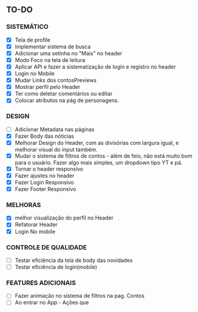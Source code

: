 ## TO-DO

### SISTEMÁTICO
- [X] Tela de profile
- [X] Implementar sistema de busca
- [X] Adicionar uma setinha no "Mais" no header
- [X] Modo Foco na tela de leitura
- [X] Aplicar API e fazer a sistematização de login e registro no header
- [X] Login no Mobile
- [X] Mudar Links dos contosPreviews
- [X] Mostrar perfil pelo Header
- [X] Ter como deletar comentários ou editar
- [X] Colocar atributos na pág de personagens.
### DESIGN
- [ ] Adicionar Metadata nas páginas
- [X] Fazer Body das nóticias
- [X] Melhorar Design do Header, com as divisórias com largura igual, e melhorar visual do input também.
- [X] Mudar o sistema de filtros de contos - além de feio, não está muito bom para o usuário. Fazer algo mais simples, um dropdown tipo YT e pá.
- [X] Tornar o header responsivo
- [X] Fazer ajustes no header
- [X] Fazer Login Responsivo
- [X] Fazer Footer Responsivo
### MELHORAS
- [X] melhor visualização do perfil no  Header
- [X] Refatorar Header
- [X] Login No mobile
### CONTROLE DE QUALIDADE
- [ ] Testar eficiência da tela de body das novidades
- [ ] Testar eficiência de login(mobile)
### FEATURES ADICIONAIS
- [ ] Fazer animação no sistema de filtros na pag. Contos
- [ ] Ao entrar no App - Ações que 